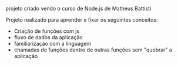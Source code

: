projeto criado vendo o curso de Node.js de Matheus Battisti

Projeto realizado para aprender e fixar os seguintes conceitos:
- Criação de funções com js
- fluxo de dados da aplicação
- familiarização com a linguagem
- chamadas de funções dentro de outras funções sem "quebrar" a aplicação
